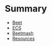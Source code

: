 # Summary

- [Beet](./index.md)
- [ECS](./ecs/index.md)
	<!-- - [System Ordering](./beet_ecs/system_ordering.md)
	- [Selectors](./beet_ecs/selectors.md)
	<!-- - [Action Timers](./beet_ecs/action_timers.md) -->
- [Beetmash](./beetmash/index.md)
- [Resources](./misc/resources.md)